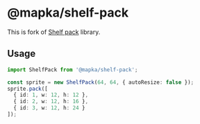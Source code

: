 # @mapka/shelf-pack

This is fork of [Shelf pack](https://github.com/mapbox/shelf-pack) library.

## Usage

```ts
import ShelfPack from '@mapka/shelf-pack';

const sprite = new ShelfPack(64, 64, { autoResize: false });
sprite.pack([
  { id: 1, w: 12, h: 12 },
  { id: 2, w: 12, h: 16 },
  { id: 3, w: 12, h: 24 }
]);
```
